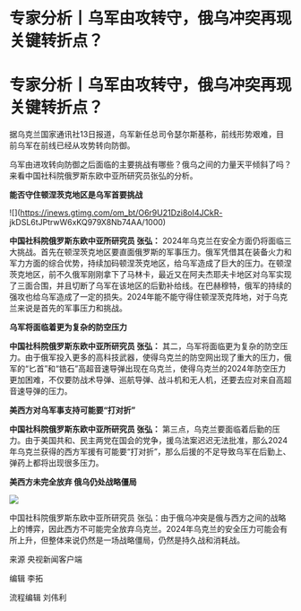 # 专家分析丨乌军由攻转守，俄乌冲突再现关键转折点？

# 专家分析丨乌军由攻转守，俄乌冲突再现关键转折点？

据乌克兰国家通讯社13日报道，乌军新任总司令瑟尔斯基称，前线形势艰难，目前乌军在前线已经从攻势转向防御。

乌军由进攻转向防御之后面临的主要挑战有哪些？俄乌之间的力量天平倾斜了吗？来看中国社科院俄罗斯东欧中亚所研究员张弘的分析。

**能否守住顿涅茨克地区是乌军首要挑战**

![](https://inews.gtimg.com/om_bt/O6r9U21Dzi8oI4JCkR-
jkDSL6tJPtrwW6xKQ979X8Nb74AA/1000)

**中国社科院俄罗斯东欧中亚所研究员 张弘：**
2024年乌克兰在安全方面仍将面临三大挑战。首先在顿涅茨克地区要直面俄罗斯的军事压力。俄军凭借其在装备火力和军力方面的综合优势，持续加码顿涅茨克地区，给乌军造成了巨大的压力。在顿涅茨克地区，前不久俄军刚刚拿下了马林卡，最近又在阿夫杰耶夫卡地区对乌军实现了三面合围，并且切断了乌军在该地区的后勤补给线。在巴赫穆特，俄军的持续的强攻也给乌军造成了一定的损失。2024年能不能守得住顿涅茨克阵地，对于乌克兰来说是首先的军事压力和挑战。

**乌军将面临着更为复杂的防空压力**

**中国社科院俄罗斯东欧中亚所研究员 张弘：**
其二，乌军将面临更为复杂的防空压力。由于俄军投入更多的高科技武器，使得乌克兰的防空网出现了重大的压力，俄军的“匕首”和“锆石”高超音速导弹出现在乌克兰，使得乌克兰的2024年防空压力更加困难，不仅要防战术导弹、巡航导弹、战斗机和无人机，还要去应对来自高超音速导弹的压力。

**美西方对乌军事支持可能要“打对折”**

**中国社科院俄罗斯东欧中亚所研究员 张弘：**
第三点，乌克兰要面临着后勤的压力。由于美国共和、民主两党在国会的党争，援乌法案迟迟无法批准，那么2024年乌克兰获得的西方军援有可能要“打对折”，那么后援的不足导致乌军在后勤上、弹药上都将出现很多压力。

**美西方未完全放弃 俄乌仍处战略僵局**

![](https://inews.gtimg.com/om_bt/OQaI88m-iQ9o9TTBoovah-C4PiQFrdKLc0XAUnGWnqb68AA/1000)

中国社科院俄罗斯东欧中亚所研究员
张弘：由于俄乌冲突是俄与西方之间的战略上的博弈，因此西方不可能完全放弃乌克兰。2024年乌克兰的安全压力可能会有所上升，但整体来说仍然是一场战略僵局，仍然是持久战和消耗战。

来源 央视新闻客户端

编辑 李拓

流程编辑 刘伟利

